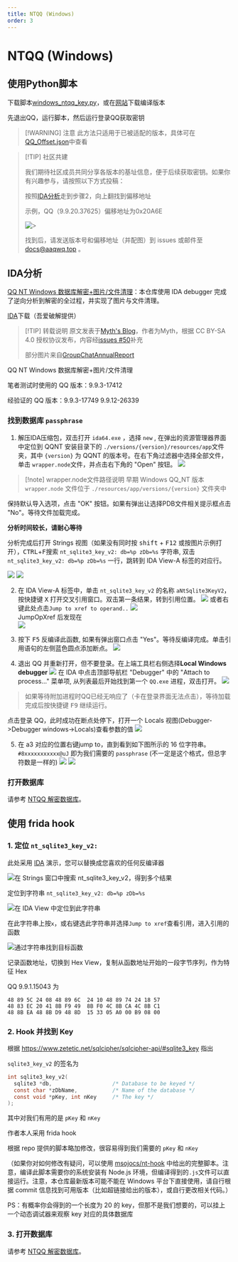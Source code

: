 ```yaml
---
title: NTQQ (Windows)
order: 3
---
```


# NTQQ (Windows)

## 使用Python脚本

下载脚本<a href="/files/windows_ntqq_key.py" download>windows_ntqq_key.py</a>，或在[网站](https://pan.aaqwq.top/QQDecrypt/windows_ntqq_key.exe)下载编译版本



先退出QQ，运行脚本，然后运行登录QQ获取密钥

>  [!WARNING]  注意
> 此方法只适用于已被适配的版本，具体可在[QQ_Offset.json](/files/QQ_Offset.json)中查看

> [!TIP] 社区共建
> 
> 我们期待社区成员共同分享各版本的基址信息，便于后续获取密钥。如果你有兴趣参与，请按照以下方式投稿：
> 
> 按照[IDA分析](NTQQ%20(Windows).md#找到数据库-passphrase)走到步骤2，向上翻找到偏移地址
> 
> 示例，QQ（9.9.20.37625）偏移地址为0x20A6E
> 
> ![>](/img/wrapper_node_offset.png)
> 
>找到后，请发送版本号和偏移地址（并配图）到 issues 或邮件至 docs@aaqwq.top 。

## IDA分析

[QQ NT Windows 数据库解密+图片/文件清理](https://github.com/Mythologyli/qq-nt-db)：本仓库使用 IDA debugger 完成了逆向分析到解密的全过程，并实现了图片与文件清理。

[IDA](https://down.52pojie.cn/Tools/Disassemblers/IDA_Pro_v8.3_Portable.zip)下载（吾爱破解提供）

> [!TIP] 转载说明
原文发表于[Myth's Blog](https://myth.cx/p/qq-nt-db)，作者为Myth，根据 CC BY-SA 4.0 授权协议发布，内容经[issues #50](https://github.com/QQBackup/qq-win-db-key/issues/50)补充
>
>部分图片来自[GroupChatAnnualReport](https://github.com/mobyw/GroupChatAnnualReport)
>

QQ NT Windows 数据库解密+图片/文件清理

笔者测试时使用的 QQ 版本：9.9.3-17412

经验证的 QQ 版本：9.9.3-17749 9.9.12-26339

### 找到数据库 `passphrase`

1. 解压IDA压缩包，双击打开 `ida64.exe` ，选择 `new` , 在弹出的资源管理器界面中定位到 QQNT 安装目录下的 `./versions/{version}/resources/app`文件夹，其中 `{version}` 为 QQNT 的版本号。在右下角过滤器中选择全部文件，单击 `wrapper.node`文件，并点击右下角的 "Open" 按钮。
![](/img/mobyw_ida_0.png)
>[!note] wrapper.node文件路径说明
早期 Windows QQ_NT 版本 `wrapper.node` 文件位于 `./resources/app/versions/{version}` 文件夹中

保持默认导入选项，点击 "OK" 按钮。如果有弹出让选择PDB文件相关提示框点击 "No"。等待文件加载完成。

**分析时间较长，请耐心等待**

分析完成后打开 Strings 视图（如果没有同时按 <kbd>shift</kbd> + <kbd>F12</kbd> 或按图片示例打开），<kbd>CTRL</kbd>+<kbd>F</kbd>搜索 `nt_sqlite3_key_v2: db=%p zDb=%s` 字符串, 双击 `nt_sqlite3_key_v2: db=%p zDb=%s` 一行，跳转到 IDA View-A 标签的对应行。


![](/img/strings-view.png)
![](/img/Myth1.png)


2. 在 IDA View-A 标签中，单击 `nt_sqlite3_key_v2` 的名称 `aNtSqlite3KeyV2`，按快捷键 <kbd>X</kbd> 打开交叉引用窗口。双击第一条结果，转到引用位置。
    ![](/img/mobyw_ida_4.png)
    或者右键此处点击`Jump to xref to operand..`
    ![](/img/Myth2.png)    
    JumpOpXref 后发现在    
    ![](/img/Myth3.png)

3. 按下 <kbd>F5</kbd> 反编译此函数, 如果有弹出窗口点击 "Yes"。等待反编译完成。单击引用语句的左侧蓝色圆点添加断点。
    ![](/img/Myth4.png)
    
4. 退出 QQ 并重新打开，但不要登录。在上端工具栏右侧选择**Local Windows debugger**
   ![](/img/debug_windows.png)
   在 IDA 中点击顶部导航栏 "Debugger" 中的 "Attach to process..." 菜单项, 从列表最后开始找到第一个 `QQ.exe` 进程，双击打开。
   ![](/img/Attach_to_process.png)
>如果等待附加进程时QQ已经无响应了（卡在登录界面无法点击），等待加载完成后按快捷键 <kbd>F9</kbd> 继续运行。

点击登录 QQ，此时成功在断点处停下，打开一个 Locals 视图(Debugger->Debugger windows->Locals)查看参数的值
![](/img/locals.png)   

5. 在 a3 对应的位置右键jump to，直到看到如下图所示的 16 位字符串。`#8xxxxxxxxxxx@uJ` 即为我们需要的 `passphrase` (不一定是这个格式，但总字符数是一样的)
    ![](/img/mobyw_ida_b.png)
    ![](/img/Myth6.png)

### 打开数据库

请参考 [NTQQ 解密数据库](decode_db.md)。

## 使用 frida hook
### 1. 定位 `nt_sqlite3_key_v2:`

   此处采用 [IDA](https://down.52pojie.cn/Tools/Disassemblers/IDA_Pro_v8.3_Portable.zip) 演示，您可以替换成您喜欢的任何反编译器

   ![在 Strings 窗口中搜索 nt_sqlite3_key_v2，得到多个结果](/img/image-win-1.webp)

   定位到字符串 `nt_sqlite3_key_v2: db=%p zDb=%s`

   ![在 IDA View 中定位到此字符串](/img/image-win-2.webp)

   在此字符串上按`x`，或右键选此字符串并选择`Jump to xref`查看引用，进入引用的函数

   ![通过字符串找到目标函数](/img/image-win-3.webp)

   记录函数地址，切换到 Hex View，复制从函数地址开始的一段字节序列，作为特征 Hex

   QQ 9.9.1.15043 为

   ```plain
   48 89 5C 24 08 48 89 6C  24 10 48 89 74 24 18 57
   48 83 EC 20 41 8B F9 49  8B F0 4C 8B CA 4C 8B C1
   48 8B EA 48 8B D9 48 8D  15 33 05 A0 00 B9 08 00
   ```

### 2. Hook 并找到 Key

   根据 <https://www.zetetic.net/sqlcipher/sqlcipher-api/#sqlite3_key> 指出

   `sqlite3_key_v2` 的签名为

   ```c
   int sqlite3_key_v2(
     sqlite3 *db,                   /* Database to be keyed */
     const char *zDbName,           /* Name of the database */
     const void *pKey, int nKey     /* The key */
   );
   ```

   其中对我们有用的是 `pKey` 和 `nKey`

   作者本人采用 frida hook

   根据 repo 提供的脚本略加修改，很容易得到我们需要的 `pKey` 和 `nKey`

   （如果你对如何修改有疑问，可以使用 [msojocs/nt-hook](https://github.com/msojocs/nt-hook/tree/4414f372ee4847be9d91d7436abb7653f8908f91) 中给出的完整脚本。注意，编译此脚本需要你的系统安装有 Node.js 环境，但编译得到的`.js`文件可以直接运行。注意，本仓库最新版本可能不能在 Windows 平台下直接使用，请自行根据 commit 信息找到可用版本（比如超链接给出的版本），或自行更改相关代码。）

   PS：有概率你会得到的一个长度为 20 的 key，但那不是我们想要的，可以挂上一个动态调试器来观察 key 对应的具体数据库

### 3. 打开数据库

请参考 [NTQQ 解密数据库](decode_db.md)。
